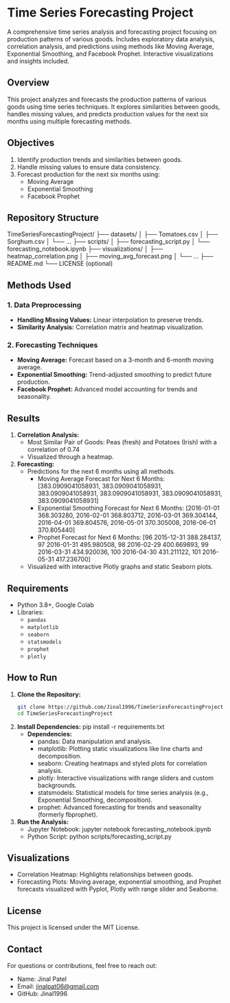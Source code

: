 # Time Series Forecasting Project
A comprehensive time series analysis and forecasting project focusing on production patterns of various goods. Includes exploratory data analysis, correlation analysis, and predictions using methods like Moving Average, Exponential Smoothing, and Facebook Prophet. Interactive visualizations and insights included.

## Overview
This project analyzes and forecasts the production patterns of various goods using time series techniques. It explores similarities between goods, handles missing values, and predicts production values for the next six months using multiple forecasting methods.

## Objectives
1. Identify production trends and similarities between goods.
2. Handle missing values to ensure data consistency.
3. Forecast production for the next six months using:
   * Moving Average
   * Exponential Smoothing
   * Facebook Prophet

## Repository Structure
TimeSeriesForecastingProject/
├── datasets/
│   ├── Tomatoes.csv
│   ├── Sorghum.csv
│   └── ...
├── scripts/
│   ├── forecasting_script.py
│   └── forecasting_notebook.ipynb
├── visualizations/
│   ├── heatmap_correlation.png
│   ├── moving_avg_forecast.png
│   └── ...
├── README.md
└── LICENSE (optional)

## Methods Used
### 1. Data Preprocessing
* **Handling Missing Values:** Linear interpolation to preserve trends.
* **Similarity Analysis:** Correlation matrix and heatmap visualization.

### 2. Forecasting Techniques
 * **Moving Average:** Forecast based on a 3-month and 6-month moving average.
 * **Exponential Smoothing:** Trend-adjusted smoothing to predict future production.
 * **Facebook Prophet:** Advanced model accounting for trends and seasonality.
    
## Results
1. **Correlation Analysis:**
   - Most Similar Pair of Goods: Peas (fresh) and Potatoes (Irish) with a correlation of 0.74
   - Visualized through a heatmap.
2. **Forecasting:**
   - Predictions for the next 6 months using all methods.
     - Moving Average Forecast for Next 6 Months: [383.0909041058931, 383.0909041058931, 383.0909041058931, 383.0909041058931, 383.0909041058931, 383.0909041058931]
     - Exponential Smoothing Forecast for Next 6 Months: [2016-01-01  368.303280, 2016-02-01  368.803712, 2016-03-01  369.304144, 2016-04-01  369.804576, 2016-05-01  370.305008,  2016-06-01  370.805440]
     - Prophet Forecast for Next 6 Months: [96  2015-12-31  388.284137, 97  2016-01-31  495.980508, 98  2016-02-29  400.669893, 99  2016-03-31  434.920036, 100 2016-04-30  431.211122, 101 2016-05-31  417.236700]
   - Visualized with interactive Plotly graphs and static Seaborn plots.

## Requirements
- Python 3.8+, Google Colab
- Libraries:
  - `pandas`
  - `matplotlib`
  - `seaborn`
  - `statsmodels`
  - `prophet`
  - `plotly`

## How to Run
1. **Clone the Repository:**
   ```bash
   git clone https://github.com/Jinal1996/TimeSeriesForecastingProject.git
   cd TimeSeriesForecastingProject
2. **Install Dependencies:**
   pip install -r requirements.txt
   * **Dependencies:**
      * pandas: Data manipulation and analysis.
      * matplotlib: Plotting static visualizations like line charts and decomposition.
      * seaborn:	Creating heatmaps and styled plots for correlation analysis.
      * plotly: Interactive visualizations with range sliders and custom backgrounds.
      * statsmodels:	Statistical models for time series analysis (e.g., Exponential Smoothing, decomposition).
      * prophet:	Advanced forecasting for trends and seasonality (formerly fbprophet).
3. **Run the Analysis:**
   * Jupyter Notebook: jupyter notebook forecasting_notebook.ipynb
   * Python Script: python scripts/forecasting_script.py

## Visualizations
* Correlation Heatmap: Highlights relationships between goods.
* Forecasting Plots: Moving average, exponential smoothing, and Prophet forecasts visualized with Pyplot, Plotly with range slider and Seaborne.

## License
This project is licensed under the MIT License.

## Contact
For questions or contributions, feel free to reach out:
* Name: Jinal Patel
* Email: jinalpat06@gmail.com
* GitHub: Jinal1996
